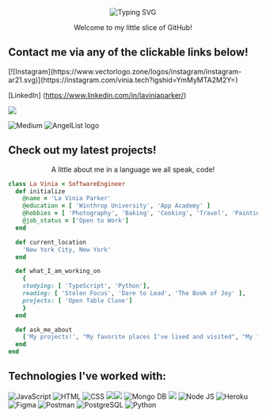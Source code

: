 <p align="center">
<img src="https://readme-typing-svg.herokuapp.com?font=Dosis&size=34&pause=1000&color=F79C98&width=435&lines=Hello+World!+I+am+La+Vinia+Parker." alt="Typing SVG" />
</p>

<p align="center">
  Welcome to my little slice of GitHub! 
</p>

<h2>Contact me via any of the clickable links below!</h2>


<p>
[![Instagram](https://www.vectorlogo.zone/logos/instagram/instagram-ar21.svg)](https://instagram.com/vinia.tech?igshid=YmMyMTA2M2Y=)

 
 [LinkedIn] (https://www.linkedin.com/in/laviniaparker/)


[<img src="https://www.vectorlogo.zone/logos/instagram/instagram-ar21.svg" />](href="https://instagram.com/vinia.tech?igshid=YmMyMTA2M2Y=")

<img src="https://www.vectorlogo.zone/logos/medium/medium-ar21.svg" href="https://medium.com/@viniaparker" target="_blank" alt="Medium"/>

<img src="https://www.vectorlogo.zone/logos/angel/angel-ar21.svg" href="https://wellfound.com/u/la-vinia-parker" target="_blank" alt="AngelList logo"/>
</p>

<h2>Check out my latest projects!</h2>



<p align="center">
  A little about me in a language we all speak, code!
</p>

```ruby
class La Vinia < SoftwareEngineer
  def initialize 
    @name = 'La Vinia Parker'
    @education = [ 'Winthrop University', 'App Academy' ]
    @hobbies = [ 'Photography', 'Baking', 'Cooking', 'Travel', 'Painting', 'Exercising', 'Crafting'],
    @job_status = ['Open to Work']
  end

  def current_location
    'New York City, New York'
  end

  def what_I_am_working_on
    {
    studying: [ 'TypeScript', 'Python'], 
    reading: [ 'Stolen Focus', 'Dare to Lead', 'The Book of Joy' ],
    projects: [ 'Open Table Clone']
    }
  end

  def ask_me_about
    ['My projects!', "My favorite places I've lived and visited", "My favorite things to cook", "My passions!"]
  end
end
```

<h2>Technologies I've worked with: </h2>
<p>
<img src="https://www.vectorlogo.zone/logos/javascript/javascript-ar21.svg" alt="JavaScript"/> <img src="https://www.vectorlogo.zone/logos/w3_html5/w3_html5-ar21.svg" alt="HTML" /img> <img src="https://www.vectorlogo.zone/logos/w3_css/w3_css-ar21.svg" alt="CSS"/> <img src="https://www.vectorlogo.zone/logos/ruby-lang/ruby-lang-ar21.svg" alt"Ruby"/><img src="https://www.vectorlogo.zone/logos/reactjs/reactjs-ar21.svg" alt"React"/> <img src="https://www.vectorlogo.zone/logos/mongodb/mongodb-ar21.svg" alt="Mongo DB" /> <img src="https://www.vectorlogo.zone/logos/amazon_aws/amazon_aws-ar21.svg" alt"AWS" /> <img src="https://www.vectorlogo.zone/logos/nodejs/nodejs-ar21.svg" alt="Node JS" /> <img src="https://www.vectorlogo.zone/logos/heroku/heroku-ar21.svg" alt="Heroku" /> <img src="https://www.vectorlogo.zone/logos/figma/figma-ar21.svg" alt="Figma" /> <img src="https://www.vectorlogo.zone/logos/getpostman/getpostman-ar21.svg" alt="Postman" /> <img src="https://www.vectorlogo.zone/logos/postgresql/postgresql-ar21.svg" alt="PostgreSQL" /> <img src="https://www.vectorlogo.zone/logos/python/python-ar21.svg" alt="Python" /> 
</p>

